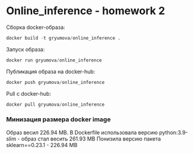 #  Online_inference - homework 2

Сборка docker-образа:
```py
docker build -t gryumova/online_inference .
```

Запуск образа:
```py
docker run gryumova/online_inference
```

Публикация образа на docker-hub:
```py
docker push gryumova/online_inference
```

Pull с docker-hub:
```py
docker pull gryumova/online_inference
```

### Минизация размера docker image
Образ весил 226.94 MB. В Dockerfile использовала версию python:3.9-slim - образ стал весить 261.93 MB
Понизила версию пакета sklearn==0.23.1 - 226.94 MB